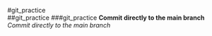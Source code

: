 #git_practice  
##git_practice
###git_practice
__Commit directly to the main branch__  
_Commit directly to the main branch_
